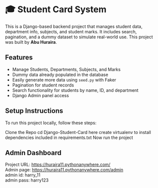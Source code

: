 # 🎓 Student Card System

This is a Django-based backend project that manages student data, department info, subjects, and student marks. It includes search, pagination, and a dummy dataset to simulate real-world use. This project was built by **Abu Huraira**.

## Features

- Manage Students, Departments, Subjects, and Marks
- Dummy data already populated in the database
- Easily generate more data using `seed.py` with Faker
- Pagination for student records
- Search functionality for students by name, ID, and department
- Django Admin panel access

## Setup Instructions

To run this project locally, follow these steps:

   Clone the Repo
   cd Django-Student-Card
   here create virtualenv to install dependencies included in requirements.txt
   Now run the project

## Admin Dashboard
  Project URL: https://huraira11.pythonanywhere.com/ <br>
  Admin page: https://huraira11.pythonanywhere.com/admin <br>
  admin id: harry_11 <br>
  admin pass: harry123
